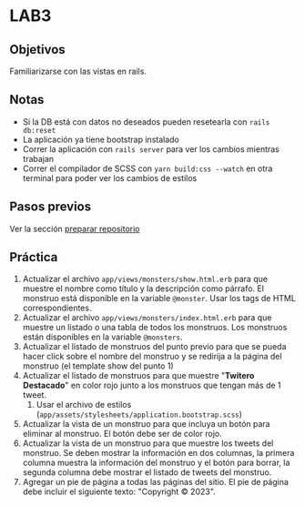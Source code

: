 # LAB3

## Objetivos

Familiarizarse con las vistas en rails.

## Notas

- Si la DB está con datos no deseados pueden resetearla con `rails db:reset`
- La aplicación ya tiene bootstrap instalado
- Correr la aplicación con `rails server` para ver los cambios mientras trabajan
- Correr el compilador de SCSS con `yarn build:css --watch` en otra terminal para poder ver los cambios de estilos

## Pasos previos

Ver la sección [preparar repositorio](https://github.com/I110IS/lab1/blob/master/README.md#preparar-repositorio)

## Práctica

1. Actualizar el archivo `app/views/monsters/show.html.erb` para que muestre el nombre como título y la descripción como párrafo. El monstruo está disponible en la variable `@monster`. Usar los tags de HTML correspondientes.
1. Actualizar el archivo `app/views/monsters/index.html.erb` para que muestre un listado o una tabla de todos los monstruos. Los monstruos están disponibles en la variable `@monsters`.
1. Actualizar el listado de monstruos del punto previo para que se pueda hacer click sobre el nombre del monstruo y se redirija a la página del monstruo (el template show del punto 1)
1. Actualizar el listado de monstruos para que muestre "**Twitero Destacado**" en color rojo junto a los monstruos que tengan más de 1 tweet.
    1. Usar el archivo de estilos (`app/assets/stylesheets/application.bootstrap.scss`)
1. Actualizar la vista de un monstruo para que incluya un botón para eliminar al monstruo. El botón debe ser de color rojo.
1. Actualizar la vista de un monstruo para que muestre los tweets del monstruo. Se deben mostrar la información en dos columnas, la primera columna muestra la información del monstruo y el botón para borrar, la segunda columna debe mostrar el listado de tweets del monstruo.
1. Agregar un pie de página a todas las páginas del sitio. El pie de página debe incluir el siguiente texto: "Copyright © 2023".
